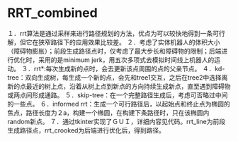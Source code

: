 # RRT_combined
１．rrt算法是通过采样来进行路径规划的方法，优点为可以较快地得到一条可行解，但它在狭窄路径下的应用效果比较差。
２．考虑了实体机器人的体积大小（障碍物膨胀）；前段生成路径点时，仅考虑了最大步长和障碍物的限制；后端进行优化时，采用的是minimum jerk，用五次多项式去模拟时间线上机器人的运动。
３．rrt*:每次生成新的点时，会去更新该点周围的点的父亲节点。
４．kd-tree：双向生成树，每生成一个新的点，会先和tree1交互，之后在tree2中选择离新的点最近的树上点，沿着从树上点到新点的方向持续生成新点，直至遇到障碍物或两点间形成通路。
５．skip-tree：在一个完整路径生成后，考虑可否略过中间的一些点。
６．informed rrt：生成一个可行路径后，以起始点和终止点为椭圆的焦点，路径长度为２a，构建一个椭圆，在构建下条路径时，只在该椭圆内random新点。
７．通过tkinter实现了ＧＵＩ，详细内容见代码。rrt_line为前段生成路径点，rrt_crooked为后端进行优化后，得到路径。
